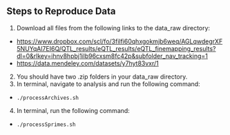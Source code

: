 ## Steps to Reproduce Data
1. Download all files from the following links to the data_raw directory:
- https://www.dropbox.com/scl/fo/3filfi60qhxgokmjb6weq/AGLqwdegrXF5NUYqAl7EI6Q/QTL_results/eQTL_results/eQTL_finemapping_results?dl=0&rlkey=ihnv8hpbj1ilb96cxsm8fc42p&subfolder_nav_tracking=1
- https://data.mendeley.com/datasets/y7hyt83vxr/1
2. You should have two .zip folders in your data_raw directory.
3. In terminal, navigate to analysis and run the following command:
- `./processArchives.sh`
4. In terminal, run the following command:
- `./processSprimes.sh`